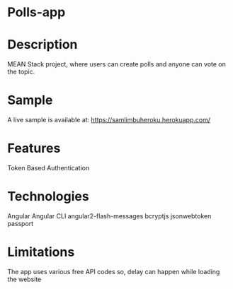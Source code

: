 # Polls-app

# Description
MEAN Stack project, where users can create polls and anyone can vote on the topic.

# Sample
A live sample is available at: https://samlimbuheroku.herokuapp.com/

# Features
Token Based Authentication

# Technologies
Angular
Angular CLI
angular2-flash-messages
bcryptjs
jsonwebtoken
passport

# Limitations
The app uses various free API codes so, delay can happen while loading the website

